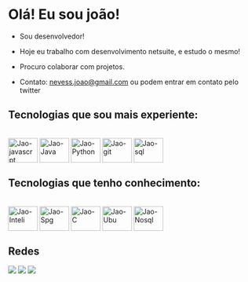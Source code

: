 # Olá! Eu sou joão!

- Sou desenvolvedor!

- Hoje eu trabalho com desenvolvimento netsuite, e estudo o mesmo!

- Procuro colaborar com projetos.

- Contato: nevess.joao@gmail.com ou podem entrar em contato pelo twitter

## Tecnologias que sou mais experiente:
<div style="display: inline_block"><br>
  <img align= "center" alt="Jao-javascrpt" height="50" width="60" src="https://cdn.jsdelivr.net/gh/devicons/devicon/icons/javascript/javascript-original.svg">
  <img align= "center" alt="Jao-Java" height="50" width="60" src="https://cdn.jsdelivr.net/gh/devicons/devicon/icons/java/java-original-wordmark.svg">
  <img align= "center" alt="Jao-Python" height="50" width="60" src="https://cdn.jsdelivr.net/gh/devicons/devicon/icons/python/python-original.svg">
  <img align= "center" alt="Jao-git" height="50" width="60" src="https://cdn.jsdelivr.net/gh/devicons/devicon/icons/git/git-original.svg">
  <img align= "center" alt="Jao-sql" height="50" width="60" src="https://cdn.jsdelivr.net/gh/devicons/devicon/icons/mysql/mysql-plain-wordmark.svg">
</div>

## Tecnologias que tenho conhecimento:

<div style="display: inline_block"><br>
  <img align= "center" alt="Jao-Inteli" height="50" width="60" src="https://cdn.jsdelivr.net/gh/devicons/devicon/icons/cplusplus/cplusplus-original.svg">
  <img align= "center" alt="Jao-Spg" height="50" width="60" src="https://cdn.jsdelivr.net/gh/devicons/devicon/icons/spring/spring-original-wordmark.svg">
  <img align= "center" alt="Jao-C" height="50" width="60" src="https://cdn.jsdelivr.net/gh/devicons/devicon/icons/c/c-original.svg" >
  <img align= "center" alt="Jao-Ubu" height="50" width="60" src="https://cdn.jsdelivr.net/gh/devicons/devicon/icons/ubuntu/ubuntu-plain.svg"/>
  <img align= "center" alt="Jao-Nosql" height="50" width="60" src="https://cdn.jsdelivr.net/gh/devicons/devicon/icons/mongodb/mongodb-original-wordmark.svg">
</div>

## Redes
<div>
  <a href="https://www.linkedin.com/in/joaolimaneves/" target="_blank"><img src="https://img.shields.io/badge/LinkedIn-0077B5?style=for-the-badge&logo=linkedin&logoColor=white" target="_blank"></a>
   <a href="https://twitter.com/juauneves" target="_blank"><img src="https://img.shields.io/badge/Twitter-1DA1F2?style=for-the-badge&logo=twitter&logoColor=white" target="_blank"></a>
  <a href="https://www.instagram.com/jau_neves/" target="_blank"><img src="https://img.shields.io/badge/Instagram-E4405F?style=for-the-badge&logo=instagram&logoColor=white" target="_blank"></a>

  
</div>
<!---
Johnn404/Johnn404 is a ✨ special ✨ repository because its `README.md` (this file) appears on your GitHub profile.
You can click the Preview link to take a look at your changes.
--->
